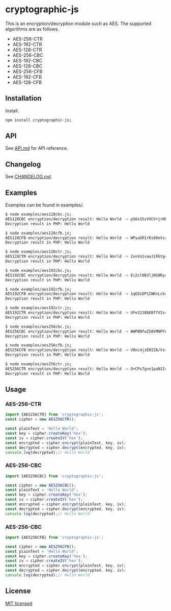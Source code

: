 # cryptographic-js

This is an encryption/decryption module such as AES. The supported algorithms are as follows.  

- AES-256-CTR
- AES-192-CTR
- AES-128-CTR
- AES-256-CBC
- AES-192-CBC
- AES-128-CBC
- AES-256-CFB
- AES-192-CFB
- AES-128-CFB

## Installation

Install.

```sh
npm install cryptographic-js;
```

## API
See [API.md](./API.md) for API reference.

## Changelog

See [CHANGELOG.md](./CHANGELOG.md).

## Examples

Examples can be found in examples/.

```sh
$ node examples/aes128cbc.js;
AES128CBC encryption/decryption result: Hello World -> pS6x15zVXCV+jrHD5mi9wA== -> Hello World
Decryption result in PHP: Hello World

$ node examples/aes128cfb.js;
AES128CFB encryption/decryption result: Hello World -> WPyaGRIrKsO0eVs= -> Hello World
Decryption result in PHP: Hello World

$ node examples/aes128ctr.js;
AES128CTR encryption/decryption result: Hello World -> 2vnVo1vaoJiRGtg= -> Hello World
Decryption result in PHP: Hello World

$ node examples/aes192cbc.js;
AES192CBC encryption/decryption result: Hello World -> Ec2sl0BJljNS0RyaZXNVQw== -> Hello World
Decryption result in PHP: Hello World

$ node examples/aes192cfb.js;
AES192CFB encryption/decryption result: Hello World -> 1qG9zOP1INKnLck= -> Hello World
Decryption result in PHP: Hello World

$ node examples/aes192ctr.js;
AES192CTR encryption/decryption result: Hello World -> UFe22J8bEBf7VIs= -> Hello World
Decryption result in PHP: Hello World

$ node examples/aes256cbc.js;
AES256CBC encryption/decryption result: Hello World -> WWPBNfwZS8VMNPFABFXh9A== -> Hello World
Decryption result in PHP: Hello World

$ node examples/aes256cfb.js;
AES256CFB encryption/decryption result: Hello World -> V8nc4jzE8IZA/Vs= -> Hello World
Decryption result in PHP: Hello World

$ node examples/aes256ctr.js;
AES256CTR encryption/decryption result: Hello World -> O+CPx7gnn1paN1I= -> Hello World
Decryption result in PHP: Hello World
```

## Usage

### AES-256-CTR

```js
import {AES256CTR} from 'cryptographic-js';
const cipher = new AES256CTR();

const plainText = 'Hello World';
const key = cipher.createKey('hex');
const iv = cipher.createIV('hex');
const encrypted = cipher.encrypt(plainText, key, iv);
const decrypted = cipher.decrypt(encrypted, key, iv);
console.log(decrypted);// Hello World
```

### AES-256-CBC

```js
import {AES256CBC} from 'cryptographic-js';

const cipher = new AES256CBC();
const plainText = 'Hello World';
const key = cipher.createKey('hex');
const iv = cipher.createIV('hex');
const encrypted = cipher.encrypt(plainText, key, iv);
const decrypted = cipher.decrypt(encrypted, key, iv);
console.log(decrypted);// Hello World
```

### AES-256-CBC

```js
import {AES256CFB} from 'cryptographic-js';

const cipher = new AES256CFB();
const plainText = 'Hello World';
const key = cipher.createKey('hex');
const iv = cipher.createIV('hex');
const encrypted = cipher.encrypt(plainText, key, iv);
const decrypted = cipher.decrypt(encrypted, key, iv);
console.log(decrypted);// Hello World
```

## License

[MIT licensed](./LICENSE.txt)